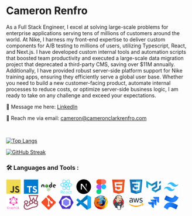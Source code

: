 # Cameron Renfro <br>

As a Full Stack Engineer, I excel at solving large-scale problems for enterprise applications serving tens of millions of customers around the world. At Nike, I harness my front-end expertise to deliver custom components for A/B testing to millions of users, utilizing Typescript, React, and Next.js. I have developed custom internal tools and automation scripts that boosted team productivity and executed a large-scale data migration project that deprecated a third-party CMS, saving over $11M annually. Additionally, I have provided robust server-side platform support for Nike training apps, ensuring they efficiently serve a global user base. Whether you need to build a new customer-facing product, automate internal processes to reduce costs, or optimize server-side business logic, I am ready to take on any challenge and exceed your expectations. <br>

<!-- :chart_with_upwards_trend: Check my resume out here: [Cameron's Resume](https://docs.google.com/document/d/1aG_N7DZbSbnK36UjneL0syh_t2EVXvObQL96j52qQAk/edit?usp=sharing) -->

:speech_balloon: Message me here: [LinkedIn](https://www.linkedin.com/in/cameron-clark-renfro)

:e-mail: Reach me via email: [cameron@cameronclarkrenfro.com](mailto:cameron@cameronclarkrenfro.com)

<br>
<span style="display: inline-block;">
  
[![Top Langs](https://github-readme-stats-git-masterrstaa-rickstaa.vercel.app/api/top-langs?username=cameron-renfro&layout=compact&theme=dark&background=000000)](https://github.com/cameron-renfro) <br>

[![GitHub Streak](http://github-readme-streak-stats.herokuapp.com?user=cameron-renfro&theme=dark&background=000000)](https://git.io/streak-stats)
</span>
<br>
### :hammer_and_wrench: Languages and Tools :

<div>
  <img src="https://github.com/devicons/devicon/blob/master/icons/javascript/javascript-original.svg" alt="javascript" title="javascript" height="40" width="40" />&nbsp;
  <img src="https://github.com/devicons/devicon/blob/master/icons/typescript/typescript-original.svg" alt="Typescript" title="Typescript" height="40" width="40" />&nbsp;
  <img src="https://github.com/devicons/devicon/blob/master/icons/nodejs/nodejs-original-wordmark.svg" alt="node js" title="node js" height="40" width="40" />&nbsp;
  <img src="https://github.com/devicons/devicon/blob/master/icons/react/react-original-wordmark.svg" alt="react" title="react" height="40" width="40" />&nbsp;
  <img src="https://github.com/devicons/devicon/blob/master/icons/nextjs/nextjs-original.svg" alt="next js" title="next js" height="40" width="40" />&nbsp;
  <img src="https://github.com/devicons/devicon/blob/master/icons/figma/figma-original.svg" alt="figma" title="figma" height="40" width="40" />&nbsp;
  <img src="https://github.com/devicons/devicon/blob/master/icons/html5/html5-original.svg" alt="html5" title="html5" height="40" width="40" />&nbsp;
  <img src="https://github.com/devicons/devicon/blob/master/icons/css3/css3-original.svg" alt="css3" title="css3" height="40" width="40" />&nbsp;
  <img src="https://github.com/devicons/devicon/blob/master/icons/materialui/materialui-original.svg" alt="material-ui" title="material-ui" height="40" width="40" />&nbsp;
  <img src="https://github.com/devicons/devicon/blob/master/icons/tailwindcss/tailwindcss-original.svg" alt="tailwind css" title="tailwind css" height="40" width="40" />&nbsp;
  <img src="https://github.com/devicons/devicon/blob/master/icons/graphql/graphql-plain-wordmark.svg" alt="graph QL:" title="graph QL" height="40" width="40" />&nbsp;
  <img src="https://github.com/devicons/devicon/blob/master/icons/jest/jest-plain.svg" alt="jest" title="jest" height="40" width="40" />&nbsp;
  <img src="https://github.com/devicons/devicon/blob/master/icons/git/git-original.svg" alt="git" title="git" height="40" width="40" />&nbsp;
  <img src="https://github.com/devicons/devicon/blob/master/icons/eslint/eslint-original.svg" alt="es-lint" title="es-lint" height="40" width="40" />&nbsp;
  <img src="https://github.com/devicons/devicon/blob/master/icons/vscode/vscode-original.svg" alt="vs-code" title="vs-code" height="40" width="40" />&nbsp;
  <img src="https://github.com/devicons/devicon/blob/master/icons/firefox/firefox-original.svg" alt="firefox" title="firefox" height="40" width="40" />&nbsp;
  <img src="https://github.com/devicons/devicon/blob/master/icons/jenkins/jenkins-original.svg" alt="jenkins" title="jenkins" height="40" width="40" />&nbsp;
  <img src="https://github.com/devicons/devicon/blob/master/icons/amazonwebservices/amazonwebservices-original-wordmark.svg" alt="aws" title="aws" height="40" width="40" />&nbsp;
  <img src="https://github.com/devicons/devicon/blob/master/icons/jira/jira-original.svg" alt="Jira" title="Jira" height="40" width="40" />&nbsp;
  <img src="https://github.com/devicons/devicon/blob/master/icons/confluence/confluence-original.svg" alt="Confluence" title="confluence" height="40" width="40" />&nbsp;

</div>
<!--
**cameron-renfro/cameron-renfro** is a ✨ _special_ ✨ repository because its `README.md` (this file) appears on your GitHub profile.


-->
